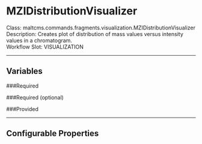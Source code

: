# MZIDistributionVisualizer
Class: maltcms.commands.fragments.visualization.MZIDistributionVisualizer  
Description: Creates plot of distribution of mass values versus intensity values in a chromatogram.  
Workflow Slot: VISUALIZATION  

---

## Variables
###Required

###Required (optional)

###Provided


---

## Configurable Properties

